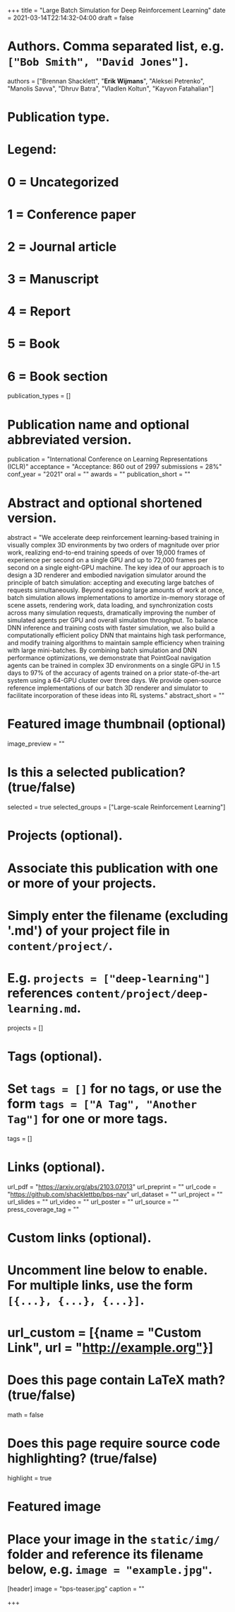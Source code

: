 +++
title = "Large Batch Simulation for Deep Reinforcement Learning"
date = 2021-03-14T22:14:32-04:00
draft = false

# Authors. Comma separated list, e.g. `["Bob Smith", "David Jones"]`.
authors = ["Brennan Shacklett", "**Erik Wijmans**", "Aleksei Petrenko", "Manolis Savva", "Dhruv Batra", "Vladlen Koltun", "Kayvon Fatahalian"]

# Publication type.
# Legend:
# 0 = Uncategorized
# 1 = Conference paper
# 2 = Journal article
# 3 = Manuscript
# 4 = Report
# 5 = Book
# 6 = Book section
publication_types = []

# Publication name and optional abbreviated version.
publication = "International Conference on Learning Representations (ICLR)"
acceptance = "Acceptance: 860 out of 2997 submissions = 28%"
conf_year = "2021"
oral = ""
awards = ""
publication_short = ""


# Abstract and optional shortened version.
abstract = "We accelerate deep reinforcement learning-based training in visually complex 3D environments by two orders of magnitude over prior work, realizing end-to-end training speeds of over 19,000 frames of experience per second on a single GPU and up to 72,000 frames per second on a single eight-GPU machine. The key idea of our approach is to design a 3D renderer and embodied navigation simulator around the principle of batch simulation: accepting and executing large batches of requests simultaneously. Beyond exposing large amounts of work at once, batch simulation allows implementations to amortize in-memory storage of scene assets, rendering work, data loading, and synchronization costs across many simulation requests, dramatically improving the number of simulated agents per GPU and overall simulation throughput. To balance DNN inference and training costs with faster simulation, we also build a computationally efficient policy DNN that maintains high task performance, and modify training algorithms to maintain sample efficiency when training with large mini-batches. By combining batch simulation and DNN performance optimizations, we demonstrate that PointGoal navigation agents can be trained in complex 3D environments on a single GPU in 1.5 days to 97% of the accuracy of agents trained on a prior state-of-the-art system using a 64-GPU cluster over three days. We provide open-source reference implementations of our batch 3D renderer and simulator to facilitate incorporation of these ideas into RL systems."
abstract_short = ""

# Featured image thumbnail (optional)
image_preview = ""

# Is this a selected publication? (true/false)
selected = true
selected_groups = ["Large-scale Reinforcement Learning"]

# Projects (optional).
#   Associate this publication with one or more of your projects.
#   Simply enter the filename (excluding '.md') of your project file in `content/project/`.
#   E.g. `projects = ["deep-learning"]` references `content/project/deep-learning.md`.
projects = []

# Tags (optional).
#   Set `tags = []` for no tags, or use the form `tags = ["A Tag", "Another Tag"]` for one or more tags.
tags = []

# Links (optional).
url_pdf = "https://arxiv.org/abs/2103.07013"
url_preprint = ""
url_code = "https://github.com/shacklettbp/bps-nav"
url_dataset = ""
url_project = ""
url_slides = ""
url_video = ""
url_poster = ""
url_source = ""
press_coverage_tag = ""

# Custom links (optional).
#   Uncomment line below to enable. For multiple links, use the form `[{...}, {...}, {...}]`.
# url_custom = [{name = "Custom Link", url = "http://example.org"}]

# Does this page contain LaTeX math? (true/false)
math = false

# Does this page require source code highlighting? (true/false)
highlight = true

# Featured image
# Place your image in the `static/img/` folder and reference its filename below, e.g. `image = "example.jpg"`.
[header]
image = "bps-teaser.jpg"
caption = ""

+++
